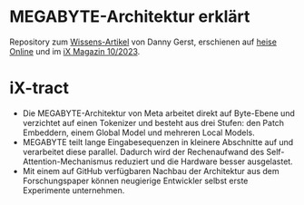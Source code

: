 # MEGABYTE-Architektur erklärt
Repository zum [Wissens-Artikel](https://www.heise.de/select/ix/2023/10/2319911593781637963) von Danny Gerst, erschienen auf [heise Online](https://heise.de/-9290201) und im [iX Magazin 10/2023](https://www.heise.de/select/ix/2023/10).

# iX-tract
- Die MEGABYTE-Architektur von Meta arbeitet direkt auf Byte-Ebene und verzichtet auf einen Tokenizer und besteht aus drei Stufen: den Patch Embeddern, einem Global Model und mehreren Local Models.
- MEGABYTE teilt lange Eingabesequenzen in kleinere Abschnitte auf und verarbeitet diese parallel. Dadurch wird der Rechenaufwand des Self-Attention-Mechanismus reduziert und die Hardware besser ausgelastet.
- Mit einem auf GitHub verfügbaren Nachbau der Architektur aus dem Forschungspaper können neugierige Entwickler selbst erste Experimente unternehmen.
